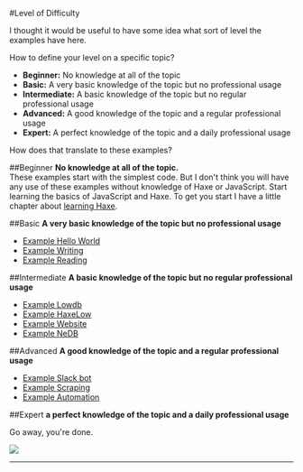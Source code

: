 #Level of Difficulty 

I thought it would be useful to have some idea what sort of level the examples have here.


How to define your level on a specific topic?

- **Beginner:** No knowledge at all of the topic
- **Basic:** A very basic knowledge of the topic but no professional usage
- **Intermediate:** A basic knowledge of the topic but no regular professional usage
- **Advanced:** A good knowledge of the topic and a regular professional usage
- **Expert:** A perfect knowledge of the topic and a daily professional usage


How does that translate to these examples?

##Beginner
**No knowledge at all of the topic.**  
These examples start with the simplest code. 
But I don't think you will have any use of these examples without knowledge of Haxe or JavaScript.
Start learning the basics of JavaScript and Haxe.
To get you start I have a little chapter about [learning Haxe](haxe/learn-haxe.md).


##Basic
**A very basic knowledge of the topic but no professional usage**  

* [Example Hello World](00helloworld/about.md)
* [Example Writing](01writing/about.md)
* [Example Reading](02reading/about.md)

##Intermediate
**A basic knowledge of the topic but no regular professional usage**  

* [Example Lowdb](03lowdb/about.md)
* [Example HaxeLow](04haxelow/about.md)
* [Example Website](05website/about.md)
* [Example NeDB](06nedb/about.md)

##Advanced
**A good knowledge of the topic and a regular professional usage**  

* [Example Slack bot](09slackbot/about.md)
* [Example Scraping](10scraping/about.md)
* [Example Automation](11automation/about.md)


##Expert
**a perfect knowledge of the topic and a daily professional usage**  

Go away, you're done.

![](https://s-media-cache-ak0.pinimg.com/originals/4b/bc/13/4bbc13ea757ccbcf384279f40b6091d4.gif)

-----
